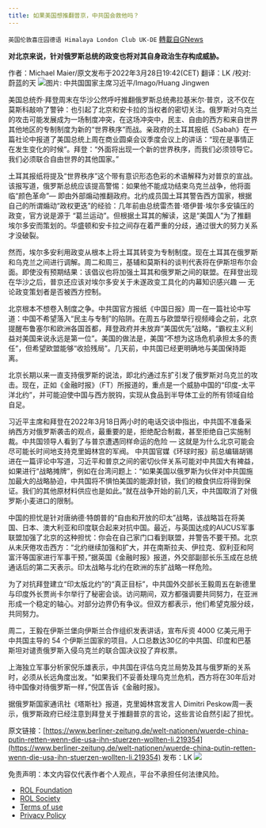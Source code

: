 ```yaml
---
title: 如果美国想推翻普京，中共国会救他吗？
---
```

`英国伦敦喜庄园德语 Himalaya London Club UK-DE` [轉載自GNews](https://gnews.org/zh-hans/2253838/)

**对北京来说，针对俄罗斯总统的政变也将对其自身政治生存构成威胁。**

作者：Michael Maier/原文发布于2022年3月28日19:42(CET)
翻译：LK /校对:   蔚蓝的天
![](https://assets.gnews.org/wp-content/uploads/2022/03/image1-18.jpg)图片: 中共国国家主席习近平/Imago/Huang Jingwen

美国总统乔·拜登周末在华沙公然呼吁推翻俄罗斯总统弗拉基米尔·普京，这不仅在莫斯科敲响了警钟：也引起了北京和安卡拉的当权者的密切关注。俄罗斯对乌克兰的攻击可能发展成为一场制度冲突，在这场冲突中，民主、自由的西方和来自世界其他地区的专制制度为新的“世界秩序”而战。亲政府的土耳其报纸《Sabah》在一篇社论中报道了美国总统上周在商业圆桌会议季度会议上的讲话：“现在是事情正在发生变化的时候”。拜登：“外面将出现一个新的世界秩序，而我们必须领导它。我们必须联合自由世界的其他国家。”

土耳其报纸将提及“世界秩序”这个带有意识形态色彩的术语解释为对普京的宣战。该报写道，俄罗斯总统应该提高警惕：如果他不能成功结束乌克兰战争，他将面临“颜色革命”— 即由外部煽动推翻政府。北约成员国土耳其警告西方国家，根据自己的所谓煽动“政权更迭”的经验：几年前由总统雷杰普·塔伊普·埃尔多安镇压的政变，官方说是源于 “葛兰运动”。但根据土耳其的解读，这是“美国人”为了推翻埃尔多安而策划的。华盛顿和安卡拉之间存在着严重的分歧，通过很大的努力关系才没破裂。

然而，埃尔多安利用政变从根本上将土耳其转变为专制制度。现在土耳其在俄罗斯和乌克兰之间进行调解。周二和周三，基辅和莫斯科的谈判代表将在伊斯坦布尔会面。即使没有预期结果：该倡议也将加强土耳其和俄罗斯之间的联盟。在拜登出现在华沙之后，普京还应该对埃尔多安关于未遂政变工具化的内幕知识感兴趣 — 无论政变策划者是否被西方控制。

北京根本不想卷入制度之争。中共国官方报纸《中国日报》周一在一篇社论中写道：中国不希望落入“民主与专制”的陷阱。在周五与欧盟举行视频峰会之前，北京提醒布鲁塞尔和欧洲各国首都，拜登政府并未放弃“美国优先”战略，“霸权主义利益对美国来说永远是第一位”。美国的做法是，美国“不想为这场危机承担太多的责任”，但希望欧盟能够“收拾残局”。几天前，中共国已经更明确地与美国保持距离。

北京长期以来一直支持俄罗斯的说法，即北约通过东扩引发了俄罗斯对乌克兰的攻击。现在，正如《金融时报》（FT）所报道的，重点是一个威胁中国的“印度-太平洋北约”，并可能迫使中国与西方脱钩，实现从食品到半导体工业的所有领域自给自足。

习近平主席和拜登在2022年3月18日两小时的电话交谈中指出，中共国不准备采纳西方对俄罗斯袭击的观点，最重要的是，拒绝配合制裁，甚至拒绝自己实施制裁。中共国领导人看到了与普京遭遇同样命运的危险 — 这就是为什么北京可能会尽可能长时间地支持克里姆林宫的军阀。 中共国官媒《环球时报》前总编辑胡锡进在一篇评论中写道，习近平和普京之间的密切伙伴关系可能对中共国大有裨益，如果进行“战略摊牌”，例如在台湾问题上：“如果美国以俄罗斯为伙伴对中共国施加最大的战略胁迫，中共国将不惧怕美国的能源封锁，我们的粮食供应将得到保证。我们的其他原材料供应也是如此。”就在战争开始的前几天，中共国取消了对俄罗斯小麦进口的限制。

中国的担忧是针对唐纳德·特朗普的“自由和开放的印太”战略，该战略旨在将美国、日本、澳大利亚和印度联合起来对抗中国。最近，与英国达成的AUCUS军事联盟加强了北京的这种担忧：你会在自己家门口看到联盟，并警告不要干预。北京从未厌倦攻击西方：“北约继续加强和扩大，并在南斯拉夫、伊拉克、叙利亚和阿富汗等国家进行军事干预，”据英国《金融时报》报道，外交部副部长乐玉成在总统通话后的第二天表示。印太战略与北约在欧洲的东扩战略一样危险。

为了对抗拜登建立“印太版北约”的“真正目标”，中共国外交部长王毅周五在新德里与印度外长贾尚卡尔举行了秘密会谈。访问期间，双方都强调要共同努力，在亚洲形成一个稳定的轴心。对部分边界仍有争议。但双方都表示，他们希望克服分歧，共同努力。

周二，王毅在伊斯兰堡向伊斯兰合作组织发表讲话，宣布斥资 4000 亿美元用于中共国主导的 54 个伊斯兰国家的项目。人口总数达30亿的中共国、印度和巴基斯坦对谴责俄罗斯入侵乌克兰的联合国决议投了弃权票。

上海独立军事分析家倪乐雄表示，中共国在评估乌克兰局势及其与俄罗斯的关系时，必须从长远角度出发。“如果我们不妥善处理乌克兰危机，西方将在30年后对待中国像对待俄罗斯一样，”倪匡告诉《金融时报》。

据俄罗斯国家通讯社《塔斯社》报道，克里姆林宫发言人 Dimitri Peskow周一表示，俄罗斯政府已经注意到拜登关于推翻普京的言论，这些言论自然引起了担忧。

原文链接：[https://www.berliner-zeitung.de/welt-nationen/wuerde-china-putin-retten-wenn-die-usa-ihn-stuerzen-wollten-li.219354](https://www.berliner-zeitung.de/welt-nationen/wuerde-china-putin-retten-wenn-die-usa-ihn-stuerzen-wollten-li.219354)
发布：LK
![](https://assets.gnews.org/wp-content/uploads/2021/09/战鹰团新logo2021-07-01-1.jpg)
 

免责声明：本文内容仅代表作者个人观点，平台不承担任何法律风险。

- [ROL Foundation](https://rolfoundation.org/)
- [ROL Society](https://rolsociety.org/)
- [Terms of use](https://gnews.org/terms-of-use-3/)
- [Privacy Policy](https://gnews.org/privacy-policy/)
